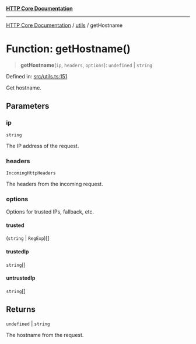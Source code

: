 [**HTTP Core Documentation**](../../README.md)

***

[HTTP Core Documentation](../../README.md) / [utils](../README.md) / getHostname

# Function: getHostname()

> **getHostname**(`ip`, `headers`, `options`): `undefined` \| `string`

Defined in: [src/utils.ts:151](https://github.com/stonemjs/http-core/blob/0d369869add0f1630e9b5b2cd1421e57ee8d3865/src/utils.ts#L151)

Get hostname.

## Parameters

### ip

`string`

The IP address of the request.

### headers

`IncomingHttpHeaders`

The headers from the incoming request.

### options

Options for trusted IPs, fallback, etc.

#### trusted

(`string` \| `RegExp`)[]

#### trustedIp

`string`[]

#### untrustedIp

`string`[]

## Returns

`undefined` \| `string`

The hostname from the request.
